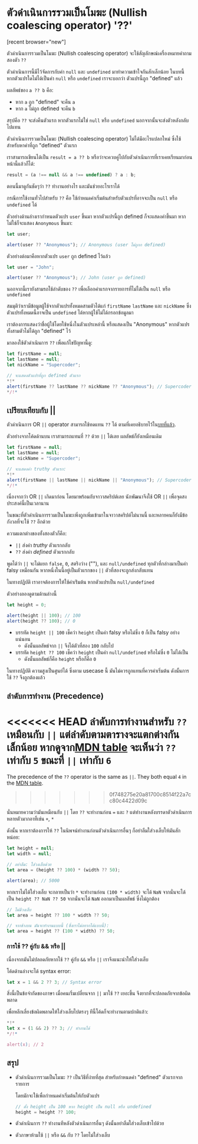 # ตัวดำเนินการรวมเป็นโมฆะ (Nullish coalescing operator) '??'

[recent browser="new"]

ตัวดำเนินการรวมเป็นโมฆะ (Nullish coalescing operator) จะใช้สัญลักษณ์เครื่องหมายคำถามสองตัว `??`

ตัวดำเนินการนี้มีไว้จัดการกับค่า `null` และ `undefined` มาทำความเข้าใจกันสักเล็กน้อย ในบทนี้ หากตัวแปรใดไม่ได้เป็นค่า `null` หรือ `undefined` เราจะบอกว่า ตัวแปรนี้ถูก "defined" แล้ว

ผลลัพธ์ของ `a ?? b` คือ:
- หาก `a` ถูก "defined" จะคืน `a`
- หาก `a` ไม่ถูก defined จะคืน `b`

สรุปคือ `??` จะส่งคืนตัวแรก หากตัวแรกไม่ใช่ `null` หรือ `undefined` นอกจากนั้นจะส่งตัวหลังกลับไปแทน

ตัวดำเนินการรวมเป็นโมฆะ (Nullish coalescing operator) ไม่ได้มีอะไรแปลกใหม่ ซึ่งใช้สำหรับหาค่าที่ถูก "defined" ตัวแรก

เราสามารถเขียนได้เป็น `result = a ?? b` หรือว่าจะควบคู่ไปกับตัวดำเนินการที่เราเคยเรียนมาก่อนหน้านี้แล้วก็ได้:

```js
result = (a !== null && a !== undefined) ? a : b;
```

ตอนนี้มาดูกันชัดๆว่า `??` ทำงานอย่างไร และมันช่วยอะไรเราได้

กรณีการใช้งานทั่วไปสำหรับ `??` คือ ใช้กำหนดค่าเริ่มต้นสำหรับตัวแปรที่อาจจะเป็น `null` หรือ `undefined` ได้

ตัวอย่างด้านล่างเรากำหนดตัวแปร `user` ขึ้นมา หากตัวแปรนี้ถูก defined ก็จะแสดงค่าขึ้นมา หากไม่ใช่ก็จะแสดง `Anonymous` ขึ้นมา:

```js run
let user;

alert(user ?? "Anonymous"); // Anonymous (user ไม่ถูกก defined)
```

ตัวอย่างต่อมาคือหากตัวแปร `user` ถูก defined ไว้แล้ว

```js run
let user = "John";

alert(user ?? "Anonymous"); // John (user ถูก defined)
```

นอกจากนี้เรายังสามรถใช้ลำดับของ `??` เพื่อเลือกค่าแรกจากรายการที่ไม่ได้เป็น `null` หรือ `undefined`

สมมุติว่าเรามีข้อมูลผู้ใช้จากตัวแปรทั้งหมดสามตัวได้แก่ `firstName` `lastName` และ `nickName` ซึ่งตัวแปรทั้งหมดนี้อาจเป็น `undefined` ได้หากผู้ใช้ไม่ได้กรอกข้อมูลมา

เราต้องการแสดงว่าชื่อผู้ใช้โดยใช้หนึ่งในตัวแปรเหล่านี้ หรือแสดงเป็น "Anonymous" หากตัวแปรทั้งสามตัวไม่ได้ถูก "defined" ไว้

มาลองใช้ตัวดำเนินการ `??` เพื่อแก้ไขปัญหานี้ดู:

```js run
let firstName = null;
let lastName = null;
let nickName = "Supercoder";

// จะแสดงตัวแปรที่ถูก defined ตัวแรก
*!*
alert(firstName ?? lastName ?? nickName ?? "Anonymous"); // Supercoder
*/!*
```

## เปรียบเทียบกับ ||

ตัวดำเนินการ OR `||` operator สามารถใช้ทดแทน `??` ได้ ตามที่เคยอธิบายไว้ใน[บทที่แล้ว](info:logical-operators#or-finds-the-first-truthy-value).

ตัวอย่างจากโค้ดด้านบน เราสามารถแทนที่ `??` ด้วย `||` ได้เลย ผลลัพธ์ก็ยังเหมือนเดิม

```js run
let firstName = null;
let lastName = null;
let nickName = "Supercoder";

// จะแสดงค่า truthy ตัวแรก:
*!*
alert(firstName || lastName || nickName || "Anonymous"); // Supercoder
*/!*
```

เนื่องจากว่า OR `||` เกิดมาก่อน โดยมาพร้อมกับจาวาสคริปต์เลย นักพัฒนาจึงใช้ OR `||` เพื่อจุดสงประสงค์นี้เป็นเวลานาน

ในขณะที่ตัวดำเนินการรวมเป็นโมฆะเพิ่งถูกเพิ่มเข้ามาในจาวาสคริปต์ไม่นานนี้ และหลายคนก็ยังมีข้อกังวลที่จะใช้ `??` อีกด้วย

ความแตกต่างของทั้งสองตัวก็คือ:
- `||` ส่งค่า *truthy* ตัวแรกกลับ
- `??` ส่งค่า *defined* ตัวแรกกลับ

พูดได้ว่า `||` จะไม่แยก `false`, `0`, สตริงว่าง (""), และ `null/undefined` ทุกตัวที่กล่างมาเป็นค่า falsy เหมือนกัน หากหนึ่งในนี้อยู่เป็นตัวแรกของ `||` ตัวที่สองจะถูกส่งกลับแทน

ในทางปฎิบัติ เราอาจต้องการให้ใช้ค่าเร่ิมต้น หากตัวแปรเป็น `null/undefined`

ตัวอย่างลองดูตามด้านล่างนี้

```js run
let height = 0;

alert(height || 100); // 100
alert(height ?? 100); // 0
```

- บรรทัด `height || 100` เช็คว่า `height` เป็นค่า falsy หรือไม่ซึ่ง `0` ก็เป็น falsy อย่างแน่นอน
    - ดังนั้นผลลัพธ์จาก `||` จึงได้ตัวที่สอง `100` กลับไป
- บรรทัด `height ?? 100` เช็คว่า `height` เป็นค่า `null/undefined` หรือไม่ซึ่ง `0` ไม่ได้เป็น
    - ดังนั้นผลลัพธ์ก็คือ `height` หรือก็คือ `0`

ในทางปฎิบัติ ความสูงเป็นศูนย์ได้ ซึ่งตาม usecase นี้ มันไม่ควรถูกแทนที่ควรค่าเริ่มต้น ดังนั้นการใช้ `??` จึงถูกต้องแล้ว

## ลำดับการทำงาน (Precedence)

<<<<<<< HEAD
ลำดับการทำงานสำหรับ `??` เหมือนกับ `||` แต่ลำดับตามตารางจะแตกต่างกันเล็กน้อย หากดูจาก[MDN table](https://developer.mozilla.org/en-US/docs/Web/JavaScript/Reference/Operators/Operator_Precedence#Table) จะเห็นว่า `??` เท่ากับ `5`  ขณะที่ `||` เท่ากับ `6`
=======
The precedence of the `??` operator is the same as `||`. They both equal `4` in the [MDN table](https://developer.mozilla.org/en-US/docs/Web/JavaScript/Reference/Operators/Operator_Precedence#Table).
>>>>>>> 0f748275e20a81700c8514f22a7cc80c4422d09c

นั่นหมายความว่ามันเหมือนกับ `||` โดย `??` จะทำงานก่อน `=` และ `?` แต่ทำงานหลังบรรดาตัวดำเนินการหลายตัวมากอาทิ้เช่น `+`, `*`

ดังนั้น หากเราต้องการให้ `??` ในนิพจน์ทำงานก่อนตัวดำเนินการอื่นๆ ก็อย่าลืมใส่วงเล็บให้มันสักหน่อย:

```js run
let height = null;
let width = null;

// อย่าลืม: ใส่วงเล็บด้วย
let area = (height ?? 100) * (width ?? 50);

alert(area); // 5000
```

หากเราไม่ได้ใส่วงเล็บ จะกลายเป็นว่า `*` จะทำงานก่อน `(100 * width)` จะได้ `NaN` จากนั่นจะได้เป็น `height ?? NaN ?? 50` จากนั่นจะได้ `NaN` ออกมาเป็นผลลัพธ์ ซึ่งไม่ถูกต้อง

```js
// ไม่มีวงเล็บ
let area = height ?? 100 * width ?? 50;

// จากข้างบน มันจะทำงานแบบนี้ (ซึ่งเราไม่อยากได้แบบนี้):
let area = height ?? (100 * width) ?? 50;
```

### การใช้ ?? คู่กับ && หรือ ||

เนื่องจากมันไม่ปลอดภัยหากใช้ `??` คู่กับ `&&` หรือ `||` เราจึงแนะนำให้ใส่วงเล็บ

โค้ดด้านล่างจะได้ syntax error:

```js run
let x = 1 && 2 ?? 3; // Syntax error
```

สิ่งนี้เป็นข้อจำกัดของภาษา เมื่อคนเริ่มเปลี่ยนจาก `||` มาใช้ `??` เยอะขึ้น จึงยากที่จะปลอดภัยจากข้อผิดพลาด

เพื่อหลีกเลี่ยงข้อผิดพลาดให้ใส่วงเล็บไปตรงๆ ทีนี้โค้ดก็จะทำงานตามปกติแล้ว:

```js run
*!*
let x = (1 && 2) ?? 3; // ทำงานได้
*/!*

alert(x); // 2
```

## สรุป

- ตัวดำเนินการรวมเป็นโมฆะ `??` เป็นวิธีที่ง่ายที่สุด สำหรับกำหนดค่า "defined" ตัวแรกจากรายการ

    โดยมักจะใช้เพื่อกำหนดค่าเริ่มต้นให้กับตัวแปร

    ```js
    // ตั้ง height เป็น 100 หาก height เป็น null หรือ undefined
    height = height ?? 100;
    ```

- ตัวดำเนินการ `??` ทำงานทีหลังตัวดำเนินการอื่นๆ ดังนั้นอย่าลืมใส่วงเล็บเข้าไปด้วย
- ตัวภาษาห้ามใช้ `||` หรือ `&&` กับ `??` โดยไม่ใส่วงเล็บ
